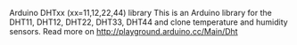 Arduino DHTxx (xx=11,12,22,44) library
This is an Arduino library for the DHT11, DHT12, DHT22, DHT33, DHT44 and clone temperature and humidity sensors.
Read more on http://playground.arduino.cc/Main/Dht
